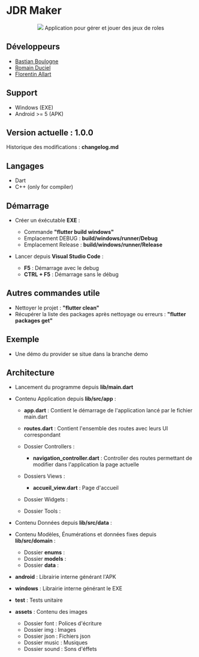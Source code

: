 # JDR Maker
<p align="center">
    <img src="https://c0.lestechnophiles.com/www.numerama.com/wp-content/uploads/2020/03/role-playing-game-2536016_1920.jpg?resize=1024,768&key=07841d0c">
    Application pour gérer et jouer des jeux de roles
</p>

## Développeurs
- [Bastian Boulogne](https://github.com/nait-sab)
- [Romain Duciel](https://github.com/Rom10811)
- [Florentin Allart](https://github.com/Flo-a)

## Support
- Windows (EXE)
- Android >= 5  (APK)

## Version actuelle : 1.0.0
Historique des modifications : __changelog.md__

## Langages
- Dart
- C++ (only for compiler)

## Démarrage
- Créer un éxécutable __EXE__ :
    - Commande __"flutter build windows"__
    - Emplacement DEBUG : __build/windows/runner/Debug__
    - Emplacement Release : __build/windows/runner/Release__

- Lancer depuis __Visual Studio Code__ :
    - __F5__ : Démarrage avec le debug
    - __CTRL + F5__ : Démarrage sans le débug

## Autres commandes utile
- Nettoyer le projet : __"flutter clean"__
- Récupérer la liste des packages après nettoyage ou erreurs : __"flutter packages get"__

## Exemple
- Une démo du provider se situe dans la branche demo

## Architecture
- Lancement du programme depuis __lib/main.dart__

- Contenu Application depuis __lib/src/app__ :
    - __app.dart__ : Contient le démarrage de l'application lancé par le fichier main.dart
    - __routes.dart__ : Contient l'ensemble des routes avec leurs UI correspondant
    - Dossier Controllers :
        - __navigation_controller.dart__ : Controller des routes permettant de modifier 
        dans l'application la page actuelle

    - Dossiers Views :
        - __accueil_view.dart__ : Page d'accueil

    - Dossier Widgets :

    - Dossier Tools :


- Contenu Données depuis __lib/src/data__ :

- Contenu Modèles, Énumérations et données fixes depuis __lib/src/domain__ :
    - Dossier __enums__ :    
    - Dossier __models__ :
    - Dossier __data__ :

- __android__ : Librairie interne générant l'APK
- __windows__ : Librairie interne générant le EXE

- __test__ : Tests unitaire

- __assets__ : Contenu des images
    - Dossier font : Polices d'écriture
    - Dossier img : Images
    - Dossier json : Fichiers json
    - Dossier music : Musiques
    - Dossier sound : Sons d'éffets